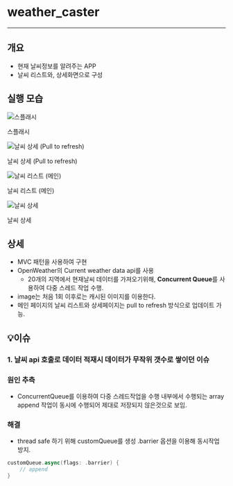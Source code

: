 # weather_caster
---

## 개요

- 현재 날씨정보를 알려주는 APP
- 날씨 리스트와, 상세화면으로 구성

## 실행 모습

![스플래시](https://s3-us-west-2.amazonaws.com/secure.notion-static.com/17a5e497-8874-4071-8ff7-1892ec03587c/Untitled.png)

스플래시

![날씨 상세 (Pull to refresh)](https://s3-us-west-2.amazonaws.com/secure.notion-static.com/e917898d-0709-4038-9057-7be90e658cfe/Untitled.png)

날씨 상세 (Pull to refresh)

![날씨 리스트 (메인)](https://s3-us-west-2.amazonaws.com/secure.notion-static.com/64a5923f-116e-483a-afa6-d5207d5e3225/Untitled.png)

날씨 리스트 (메인)

![날씨 상세](https://s3-us-west-2.amazonaws.com/secure.notion-static.com/bffc87b1-a530-40ed-bef4-0a45d8608f15/Untitled.png)

날씨 상세

## 상세

- MVC 패턴을 사용하여 구현
- OpenWeather의 Current weather data api를 사용
    - 20개의 지역에서 현재날씨 데이터를 가져오기위해,
    **Concurrent Queue**를 사용하여 다중 스레드 작업 수행.
- image는 처음 1회 이후로는 캐시된 이미지를 이용한다.
- 메인 페이지의 날씨 리스트와 상세페이지는 pull to refresh 방식으로
업데이트 가능.

## 💡이슈

### 1. 날씨 api 호출로 데이터 적재시 데이터가 무작위 갯수로 쌓이던 이슈

### 원인 추측

- ConcurrentQueue를 이용하여 다중 스레드작업을 수행
내부에서 수행되는 array append 작업이 동시에 수행되어 제대로 저장되지 않은것으로 보임.

### 해결

- thread safe 하기 위해 customQueue를 생성 
.barrier 옵션을 이용해 동시작업 방지.

```swift
customQueue.async(flags: .barrier) {
    // append
}
```
